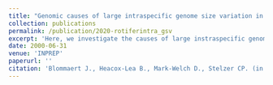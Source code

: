 ```yaml
---
title: "Genomic causes of large intraspecific genome size variation in a species of rotifer"
collection: publications
permalink: /publication/2020-rotiferintra_gsv
excerpt: 'Here, we investigate the causes of large instraspecific genome size variation in Brachionus asplanchnoidis, a species within the B. plicatilis species complex. Previous work suggests this to be largely caused by B-chromosomes, here we analyse their number and content across a species'
date: 2000-06-31
venue: 'INPREP'
paperurl: ''
citation: 'Blommaert J., Heacox-Lea B., Mark-Welch D., Stelzer CP. (in prep). &quot;Genomic causes of large intraspecific genome size variation in a species of rotifer.&quot; <i>in prep</i>'
---
```

